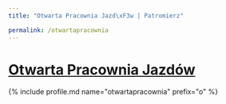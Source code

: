 ```yaml
---
title: "Otwarta Pracownia Jazd\xF3w | Patromierz"

permalink: /otwartapracownia
---
```


# [Otwarta Pracownia Jazdów](https://patronite.pl/otwartapracownia)

{% include profile.md name="otwartapracownia" prefix="o" %}
